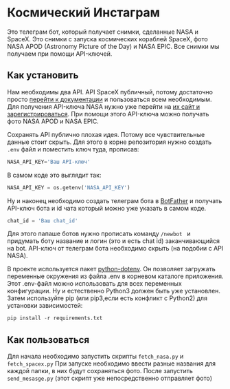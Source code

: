 # Космический Инстаграм
Это телеграм бот, который получает снимки, сделанные NASA и SpaceX. Это снимки с запуска космических кораблей SpaceX, фото NASA APOD (Astronomy Picture of the Day) и NASA EPIC.
Все снимки мы получаем при помощи API-ключей.

## Как установить
Нам необходимы два API. API SpaceX публичный, потому достаточно просто [перейти к документации](https://documenter.getpostman.com/view/2025350/RWaEzA..) и пользоваться всем необходимым.
Для получения API-ключа NASA нужно уже перейти на [их сайт и зарегистрироваться](https://api.nasa.gov). При помощи этого API-ключа можно получать фото NASA APOD и NASA EPIC.

Сохранять API публично плохая идея. Потому все чувствительные данные стоит скрыть. Для этого в корне репозитория нужно создать ```.env``` файл и поместить ключ туда, прописав:
```python
NASA_API_KEY='Ваш API-ключ'
```

В самом коде это выглядит так:
``` python
NASA_API_KEY = os.getenv('NASA_API_KEY')
```
Ну и наконец необходимо создать телеграм бота в [BotFather](https://telegram.me/BotFather) и получать API-ключ бота и id чата который можно уже указать в самом коде.
```python
chat_id = 'Ваш chat_id'
```
Для этого папаше ботов нужно прописать команду ```/newbot ``` и придумать боту название и логин (это и есть chat id) заканчивающийся на bot.
API-ключ от телеграм бота необходимо скрыть (на подобии с API NASA).

В проекте используется пакет [python-dotenv](https://github.com/theskumar/python-dotenv). Он позволяет загружать переменные окружения из файла .env в корневом каталоге приложения.
Этот .env-файл можно использовать для всех переменных конфигурации.
Ну и естественно Python3 должен быть уже установлен. Затем используйте pip (или pip3,если есть конфликт с Python2) для установки зависимостей:
```python
pip install -r requirements.txt
```
## Как пользоваться
Для начала необходимо запустить скрипты ```fetch_nasa.py``` и ```fetch_spacex.py```
При запуске необходимо ввести разные названия для каждой папки, в них будут сохраняться фото. После запустить ```send_mesasge.py``` (этот скрипт уже непосредственно отправляет фото)
